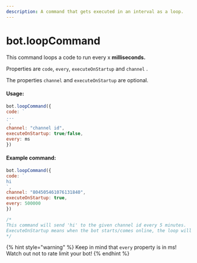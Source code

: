 ```yaml
---
description: A command that gets executed in an interval as a loop.
---
```


# bot.loopCommand

This command loops a code to run every x **milliseconds.**

Properties are `code`, `every`, `executeOnStartup` and `channel` .

The properties `channel` and `executeOnStartup` are optional. 

#### Usage:

```javascript
bot.loopCommand({
code: `
...
`,
channel: "channel id",
executeOnStartup: true/false,
every: ms
})
```

#### Example command:

```javascript
bot.loopCommand({
code: `
hi
`,
channel: "804505461076131840",
executeOnStartup: true,
every: 500000
})

/*
This command will send 'hi' to the given channel id every 5 minutes. 
ExecuteOnStartup means when the bot starts/comes online, the loop will start
*/
```

{% hint style="warning" %}
Keep in mind that `every` property is in ms! Watch out not to rate limit your bot!
{% endhint %}


